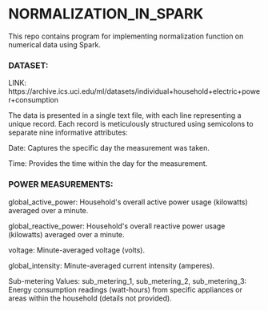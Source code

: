 # NORMALIZATION_IN_SPARK

This repo contains program for implementing normalization function on numerical data using Spark.

<h3>DATASET:</h3>
<p>LINK: https://archive.ics.uci.edu/ml/datasets/individual+household+electric+power+consumption </p>
<p>The data is presented in a single text file, with each line representing a unique record. Each record is meticulously structured using semicolons to separate nine informative attributes:</p>

<p>Date: Captures the specific day the measurement was taken.</p>
<p>Time: Provides the time within the day for the measurement.</p>
<h3>POWER MEASUREMENTS:</h3>
<p>global_active_power: Household's overall active power usage (kilowatts) averaged over a minute.</p>
<p>global_reactive_power: Household's overall reactive power usage (kilowatts) averaged over a minute.</p>
<p>voltage: Minute-averaged voltage (volts).</p>
<p>global_intensity: Minute-averaged current intensity (amperes).</p>
<p>Sub-metering Values:
sub_metering_1, sub_metering_2, sub_metering_3: Energy consumption readings (watt-hours) from specific appliances or areas within the household (details not provided).</p>

